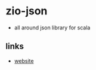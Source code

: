 # zio-json

- all around json library for scala

## links

- [website](https://zio.github.io/zio-json/)
